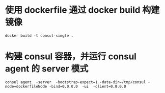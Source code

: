 # 使用 dockerfile 通过 docker build 构建镜像
```
docker build -t consul-single .
```

# 构建 consul 容器，并运行 consul agent 的 server 模式 
```
consul agent  -server  -bootstrap-expect=1 -data-dir=/tmp/consul -node=dockerfileNode -bind=0.0.0.0  -ui  -client=0.0.0.0
```
